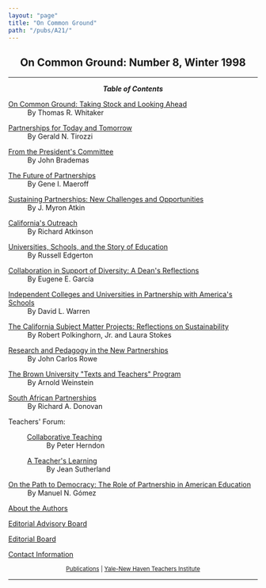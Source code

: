 ```yaml
---
layout: "page"
title: "On Common Ground"
path: "/pubs/A21/"
---
```

<main>
<h2 align="CENTER">On Common Ground: Number 8, Winter 1998</h2>
<hr/>
<p align="CENTER"><b><i>Table of Contents</i></b></p>
<p><a href="/pubs/A21/whitaker.html">On Common Ground: Taking Stock and Looking Ahead</a><br/>
<font color="#FFFFFF" style="visibility:hidden;">______</font>By Thomas R. Whitaker</p>
<p><a href="/pubs/A21/tirozzi.html">Partnerships for Today and Tomorrow</a><br/>
<font color="#FFFFFF" style="visibility:hidden;">______</font>By Gerald N. Tirozzi</p>
<p><a href="/pubs/A21/brademas.html">From the President's Committee</a><br/>
<font color="#FFFFFF" style="visibility:hidden;">______</font>By John Brademas</p>
<p><a href="/pubs/A21/maeroff.html">The Future of Partnerships</a><br/>
<font color="#FFFFFF" style="visibility:hidden;">______</font>By Gene I. Maeroff</p>
<p><a href="/pubs/A21/atkin.html">Sustaining Partnerships:  New Challenges and Opportunities</a><br/>
<font color="#FFFFFF" style="visibility:hidden;">______</font>By J. Myron Atkin</p>
<p><a href="/pubs/A21/atkinson.html">California's Outreach</a><br/>
<font color="#FFFFFF" style="visibility:hidden;">______</font>By Richard Atkinson</p>
<p><a href="/pubs/A21/edgerton.html">Universities, Schools, and the Story of Education</a><br/>
<font color="#FFFFFF" style="visibility:hidden;">______</font>By Russell Edgerton</p>
<p><a href="/pubs/A21/garcia.html">Collaboration in Support of Diversity: A Dean's Reflections</a><br/>
<font color="#FFFFFF" style="visibility:hidden;">______</font>By Eugene E. García</p>
<p><a href="/pubs/A21/warren.html">Independent Colleges and Universities in Partnership with America's Schools</a><br/>
<font color="#FFFFFF" style="visibility:hidden;">______</font>By David L. Warren</p>
<p><a href="/pubs/A21/polkinghorn.html">The California Subject Matter Projects:  Reflections on Sustainability</a><br/>
<font color="#FFFFFF" style="visibility:hidden;">______</font>By Robert Polkinghorn, Jr. and Laura Stokes</p>
<p><a href="/pubs/A21/rowe.html">Research and Pedagogy in the New Partnerships</a><br/>
<font color="#FFFFFF" style="visibility:hidden;">______</font>By John Carlos Rowe</p>
<p><a href="/pubs/A21/weinstein.html">The Brown University "Texts and Teachers" Program</a><br/>
<font color="#FFFFFF" style="visibility:hidden;">______</font>By Arnold Weinstein</p>
<p><a href="/pubs/A21/donovan.html">South African Partnerships</a><br/>
<font color="#FFFFFF" style="visibility:hidden;">______</font>By Richard A. Donovan</p>
<p>Teachers' Forum:</p>
<p><font color="#FFFFFF" style="visibility:hidden;">______</font><a href="/pubs/A21/herndon.html">Collaborative Teaching</a><br/>
<font color="#FFFFFF" style="visibility:hidden;">____________</font>By Peter Herndon</p>
<p><font color="#FFFFFF" style="visibility:hidden;">______</font><a href="/pubs/A21/sutherland.html">A Teacher's Learning</a><br/>
<font color="#FFFFFF" style="visibility:hidden;">____________</font>By Jean Sutherland</p>
<p><a href="/pubs/A21/gomez.html">On the Path to Democracy:  The Role of Partnership in American Education</a><br/>
<font color="#FFFFFF" style="visibility:hidden;">______</font>By Manuel N. Gómez</p>
<p><a href="/pubs/A21/authors.html">About the Authors</a></p>
<p><a href="/pubs/A21/advisoryboard.html">Editorial Advisory Board</a></p>
<p><a href="/pubs/A21/editorialboard.html">Editorial Board</a></p>
<p><a href="/pubs/A21/contactinfo.html">Contact Information</a></p>
<p align="CENTER"><small><a href="..\">Publications</a> | <a href="..\..\">Yale-New Haven Teachers Institute</a></small></p>
<hr/>
</main>